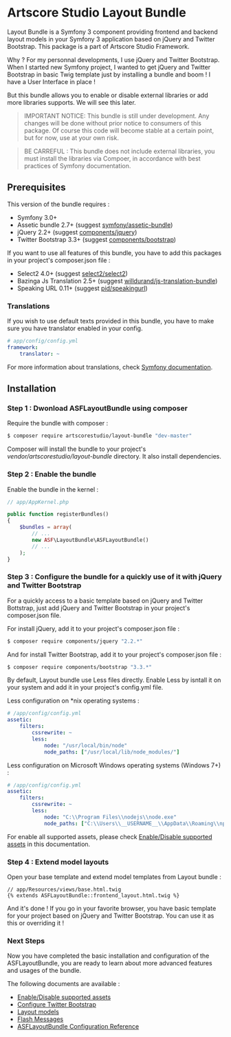 # Artscore Studio Layout Bundle

Layout Bundle is a Symfony 3 component providing frontend and backend layout models in your Symfony 3 application based on jQuery and Twitter Bootstrap. This package is a part of Artscore Studio Framework.

Why ? For my personnal developments, I use jQuery and Twitter Bootstrap. When I started new Symfony project, I wanted to get jQuery and Twitter Bootstrap in basic Twig template just by installing a bundle and boom ! I have a User Interface in place !

But this bundle allows you to enable or disable external libraries or add more libraries supports. We will see this later.

> IMPORTANT NOTICE: This bundle is still under development. Any changes will be done without prior notice to consumers of this package. Of course this code will become stable at a certain point, but for now, use at your own risk.

> BE CARREFUL : This bundle does not include external libraries, you must install the libraries via Compoer, in accordance with best practices of Symfony documentation.
 
## Prerequisites

This version of the bundle requires :
* Symfony 3.0+
* Assetic bundle 2.7+ (suggest [symfony/assetic-bundle](https://packagist.org/packages/symfony/assetic-bundle))
* jQuery 2.2+ (suggest [components/jquery](https://github.com/components/jquery))
* Twitter Bootstrap 3.3+ (suggest [components/bootstrap](https://github.com/components/bootstrap))

If you want to use all features of this bundle, you have to add this packages in your project's composer.json file :

* Select2 4.0+ (suggest [select2/select2](https://github.com/select2/select2))
* Bazinga Js Translation 2.5+ (suggest [willdurand/js-translation-bundle](https://github.com/willdurand/BazingaJsTranslationBundle))
* Speaking URL 0.11+ (suggest [pid/speakingurl](https://github.com/pid/speakingurl))

### Translations

If you wish to use default texts provided in this bundle, you have to make sure you have translator enabled in your config.

```yaml
# app/config/config.yml
framework:
    translator: ~
```

For more information about translations, check [Symfony documentation](https://symfony.com/doc/current/book/translation.html).

## Installation

### Step 1 : Dwonload ASFLayoutBundle using composer

Require the bundle with composer :

```bash
$ composer require artscorestudio/layout-bundle "dev-master"
```

Composer will install the bundle to your project's *vendor/artscorestudio/layout-bundle* directory. It also install dependencies. 

### Step 2 : Enable the bundle

Enable the bundle in the kernel :

```php
// app/AppKernel.php

public function registerBundles()
{
	$bundles = array(
		// ...
		new ASF\LayoutBundle\ASFLayoutBundle()
		// ...
	);
}
```

### Step 3 : Configure the bundle for a quickly use of it with jQuery and Twitter Bootstrap

For a quickly access to a basic template based on jQuery and Twitter Bottstrap, just add jQuery and Twitter Bootstrap in your project's composer.json file.

For install jQuery, add it to your project's composer.json file :

```bash
$ composer require components/jquery "2.2.*"
```

And for install Twitter Bootstrap, add it to your project's composer.json file :

```bash
$ composer require components/bootstrap "3.3.*"
```

By default, Layout bundle use Less files directly. Enable Less by isntall it on your system and add it in your project's config.yml file.

Less configuration on *nix operating systems :

```yaml
# /app/config/config.yml
assetic:
    filters:
        cssrewrite: ~
        less:
            node: "/usr/local/bin/node"
            node_paths: ["/usr/local/lib/node_modules/"]
```

Less configuration on Microsoft Windows operating systems (Windows 7+) :

```yaml
# /app/config/config.yml
assetic:
    filters:
        cssrewrite: ~
        less:
            node: "C:\\Program Files\\nodejs\\node.exe"
            node_paths: ["C:\\Users\\__USERNAME__\\AppData\\Roaming\\npm\\node_modules"]
```

For enable all supported assets, please check [Enable/Disable supported assets](enable-external-library.md) in this documentation.

### Step 4 : Extend model layouts

Open your base template and extend model templates from Layout bundle :

```twig
// app/Resources/views/base.html.twig
{% extends ASFLayoutBundle::frontend_layout.html.twig %}
```

And it's done ! If you go in your favorite browser, you have basic template for your project based on jQuery and Twitter Bootstrap.
You can use it as this or overriding it !

### Next Steps

Now you have completed the basic installation and configuration of the ASFLayoutBundle, you are ready to learn about more advanced features and usages of the bundle.

The following documents are available :
* [Enable/Disable supported assets](enable-external-library.md)
* [Configure Twitter Bootstrap](twitter-bootstrap.md)
* [Layout models](layout-models.md)
* [Flash Messages](flash-messages.md)
* [ASFLayoutBundle Configuration Reference](configuration.md)